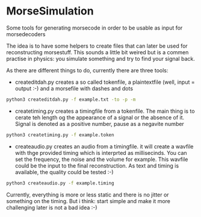 # MorseSimulation

Some tools for generating morsecode in order to be usable as input for morsedecoders

The idea is to have some helpers to create files that can later be used
for reconstructing morsestuff. This sounds a little bit weired but is a commen
practise in physics: you simulate something and try to find your signal back.

As there are different things to do, currently there are three tools:

- createditdah.py creates a so called tokenfile, a plaintextfile (well, input = output :-) and a morsefile
    with dashes and dots

```bash
python3 createditdah.py -f example.txt -to -p -m
```

- createtiming.py creates a timingfile from a tokenfile. The main thing is to cerate teh length og the appearance of
    a signal or the absence of it. Signal is denoted as a positive number, pause as a negavite number

```bash
python3 createtiming.py -f example.token
```

- createaudio.py  creates an audio from a timingfile. it will create a wavfile with thge provided timing which is
    interprted as millisecinds. You can set the frequency, the noise and the volume for example. This wavfile could be
    the input to the final reconstruction. As text and timing is available, the quality could be tested :-)

```bash
python3 createaudio.py -f example.timing
```

Currently, everything is more or less static and there is no jitter or something on the timing. But i think: start
simple and make it more challenging later is not a bad idea :-)
